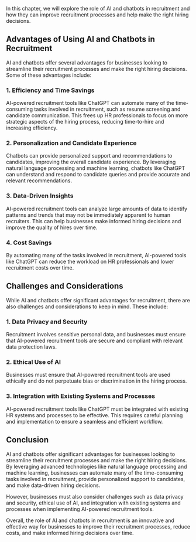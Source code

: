 
In this chapter, we will explore the role of AI and chatbots in recruitment and how they can improve recruitment processes and help make the right hiring decisions.

Advantages of Using AI and Chatbots in Recruitment
--------------------------------------------------

AI and chatbots offer several advantages for businesses looking to streamline their recruitment processes and make the right hiring decisions. Some of these advantages include:

### 1. Efficiency and Time Savings

AI-powered recruitment tools like ChatGPT can automate many of the time-consuming tasks involved in recruitment, such as resume screening and candidate communication. This frees up HR professionals to focus on more strategic aspects of the hiring process, reducing time-to-hire and increasing efficiency.

### 2. Personalization and Candidate Experience

Chatbots can provide personalized support and recommendations to candidates, improving the overall candidate experience. By leveraging natural language processing and machine learning, chatbots like ChatGPT can understand and respond to candidate queries and provide accurate and relevant recommendations.

### 3. Data-Driven Insights

AI-powered recruitment tools can analyze large amounts of data to identify patterns and trends that may not be immediately apparent to human recruiters. This can help businesses make informed hiring decisions and improve the quality of hires over time.

### 4. Cost Savings

By automating many of the tasks involved in recruitment, AI-powered tools like ChatGPT can reduce the workload on HR professionals and lower recruitment costs over time.

Challenges and Considerations
-----------------------------

While AI and chatbots offer significant advantages for recruitment, there are also challenges and considerations to keep in mind. These include:

### 1. Data Privacy and Security

Recruitment involves sensitive personal data, and businesses must ensure that AI-powered recruitment tools are secure and compliant with relevant data protection laws.

### 2. Ethical Use of AI

Businesses must ensure that AI-powered recruitment tools are used ethically and do not perpetuate bias or discrimination in the hiring process.

### 3. Integration with Existing Systems and Processes

AI-powered recruitment tools like ChatGPT must be integrated with existing HR systems and processes to be effective. This requires careful planning and implementation to ensure a seamless and efficient workflow.

Conclusion
----------

AI and chatbots offer significant advantages for businesses looking to streamline their recruitment processes and make the right hiring decisions. By leveraging advanced technologies like natural language processing and machine learning, businesses can automate many of the time-consuming tasks involved in recruitment, provide personalized support to candidates, and make data-driven hiring decisions.

However, businesses must also consider challenges such as data privacy and security, ethical use of AI, and integration with existing systems and processes when implementing AI-powered recruitment tools.

Overall, the role of AI and chatbots in recruitment is an innovative and effective way for businesses to improve their recruitment processes, reduce costs, and make informed hiring decisions over time.

